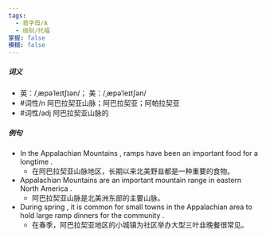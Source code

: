 ```yaml
---
tags:
  - 首字母/A
  - 级别/托福
掌握: false
模糊: false
---
```

##### 词义
- 英：/ˌæpəˈleɪtʃɪən/； 美：/ˌæpəˈleɪtʃən/
- #词性/n  阿巴拉契亚山脉；阿巴拉契亚；阿帕拉契亚
- #词性/adj   阿巴拉契亚山脉的
##### 例句
- In the Appalachian Mountains , ramps have been an important food for a longtime .
	- 在阿巴拉契亚山脉地区，长期以来北美野韭都是一种重要的食物。
- Appalachian Mountains are an important mountain range in eastern North America .
	- 阿巴拉契亚山脉是北美洲东部的主要山脉。
- During spring , it is common for small towns in the Appalachian area to hold large ramp dinners for the community .
	- 在春季，阿巴拉契亚地区的小城镇为社区举办大型三叶韭晚餐很常见。
